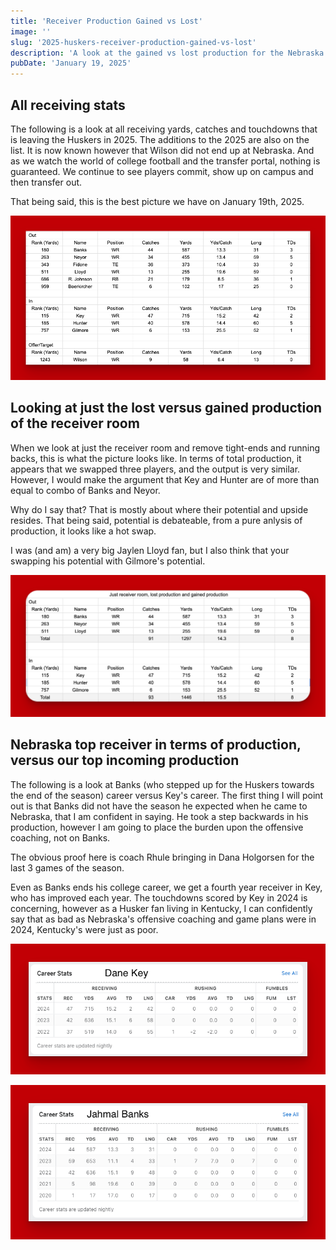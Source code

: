 ```yaml
---
title: 'Receiver Production Gained vs Lost'
image: ''
slug: '2025-huskers-receiver-production-gained-vs-lost'
description: 'A look at the gained vs lost production for the Nebraska wide receiver room, heading into 2025 season.'
pubDate: 'January 19, 2025'
---
```



## All receiving stats 

The following is a look at all receiving yards, catches and touchdowns that is leaving the Huskers in 2025. The additions to the 2025 are also on the list. It is now known however that Wilson did not end up at Nebraska. And as we watch the world of college football and the transfer portal, nothing is guaranteed. We continue to see players commit, show up on campus and then transfer out.

That being said, this is the best picture we have on January 19th, 2025.

![Total pass catching gained and lost](./images/ReceivingOut-In.png)

## Looking at just the lost versus gained production of the receiver room

When we look at just the receiver room and remove tight-ends and running backs, this is what the picture looks like. In terms of total production, it appears that we swapped three players, and the output is very similar. However, I would make the argument that Key and Hunter are of more than equal to combo of Banks and Neyor. 

Why do I say that? That is mostly about where their potential and upside resides. That being said, potential is debateable, from a pure anlysis of production, it looks like a hot swap.

I was (and am) a very big Jaylen Lloyd fan, but I also think that your swapping his potential with Gilmore's potential.

![Receiver production gained and lost](./images/ReveiverProductionInVsOut.png)

## Nebraska top receiver in terms of production, versus our top incoming production 

The following is a look at Banks (who stepped up for the Huskers towards the end of the season) career versus Key's career. The first thing I will point out is that Banks did not have the season he expected when he came to Nebraska, that I am confident in saying. He took a step backwards in his production, however I am going to place the burden upon the offensive coaching, not on Banks. 

The obvious proof here is coach Rhule bringing in Dana Holgorsen for the last 3 games of the season. 

Even as Banks ends his college career, we get a fourth year receiver in Key, who has improved each year. The touchdowns scored by Key in 2024 is concerning, however as a Husker fan living in Kentucky, I can confidently say that as bad as Nebraska's offensive coaching and game plans were in 2024, Kentucky's were just as poor.

![Dane Key's Career Stats](./images/DaneKeyCareer.png)

![Jahmal Bank's Career Stats](./images/JahmalBanksCareer.png)